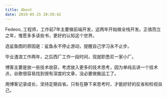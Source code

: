 ```yaml
---
title: About
date: 2019-05-25 20:59:42
---
```

Fedeoo, 工程师，工作前7年主要做前端开发，这两年开始做全栈开发。正值而立之年，惟愿多多读些书，更好的认知这个世界。

选鲨鱼图的原因是：鲨鱼永不停止游动，提醒自己学习永不止步。

毕业渣浪工作两年，之后西厂工作一段时间，现就职悉尼一家小厂。

博客主要是放一些技术收获，考虑放入更多的技术思考，因为单纯去讲一个技术点，谷歌很容易找到很有深度的文章，没必要做搬运工了。

用博客记录成长，坚持定期自省。只有在静下来思考时，才能好好的反省和检视自己。

